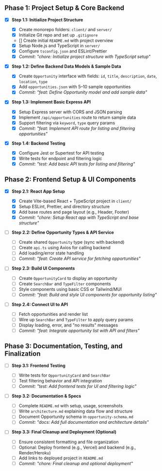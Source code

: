 ## Phase 1: Project Setup & Core Backend

- [x] **Step 1.1: Initialize Project Structure**

  - [x] Create monorepo folders: `client/` and `server/`
  - [x] Initialize Git repo and set up `.gitignore`
  - [] Create initial `README.md` with project overview
  - [x] Setup Node.js and TypeScript in `server/`
  - [x] Configure `tsconfig.json` and ESLint/Prettier
  - [x] _Commit: "chore: Initialize project structure with TypeScript setup"_

- [x] **Step 1.2: Define Backend Data Models & Sample Data**

  - [x] Create `Opportunity` interface with fields: `id`, `title`, `description`, `date`, `location`, `type`
  - [x] Add `opportunities.json` with 5–10 sample opportunities
  - [x] _Commit: "feat: Define Opportunity model and add sample data"_

- [x] **Step 1.3: Implement Basic Express API**

  - [x] Setup Express server with CORS and JSON parsing
  - [x] Implement `/api/opportunities` route to return sample data
  - [x] Support filtering via `keyword`, `type` query params
  - [x] _Commit: "feat: Implement API route for listing and filtering opportunities"_

- [x] **Step 1.4: Backend Testing**
  - [x] Configure Jest or Supertest for API testing
  - [x] Write tests for endpoint and filtering logic
  - [x] _Commit: "test: Add basic API tests for listing and filtering"_

## Phase 2: Frontend Setup & UI Components

- [x] **Step 2.1: React App Setup**

  - [x] Create Vite-based React + TypeScript project in `client/`
  - [x] Setup ESLint, Prettier, and directory structure
  - [x] Add base routes and page layout (e.g., Header, Footer)
  - [x] _Commit: "chore: Setup React app with TypeScript and base structure"_

- [ ] **Step 2.2: Define Opportunity Types & API Service**

  - [ ] Create shared `Opportunity` type (sync with backend)
  - [ ] Create `api.ts` using Axios for calling backend
  - [ ] Add loading/error state handling
  - [ ] _Commit: "feat: Create API service for fetching opportunities"_

- [ ] **Step 2.3: Build UI Components**

  - [ ] Create `OpportunityCard` to display an opportunity
  - [ ] Create `SearchBar` and `TypeFilter` components
  - [ ] Style components using basic CSS or Tailwind/MUI
  - [ ] _Commit: "feat: Build and style UI components for opportunity listing"_

- [ ] **Step 2.4: Connect UI to API**
  - [ ] Fetch opportunities and render list
  - [ ] Wire up `SearchBar` and `TypeFilter` to apply query params
  - [ ] Display loading, error, and "no results" messages
  - [ ] _Commit: "feat: Integrate opportunity list with API and filters"_

## Phase 3: Documentation, Testing, and Finalization

- [ ] **Step 3.1: Frontend Testing**

  - [ ] Write tests for `OpportunityCard` and `SearchBar`
  - [ ] Test filtering behavior and API integration
  - [ ] _Commit: "test: Add frontend tests for UI and filtering logic"_

- [ ] **Step 3.2: Documentation & Specs**

  - [ ] Complete `README.md` with setup, usage, screenshots
  - [ ] Write `architecture.md` explaining data flow and structure
  - [ ] Document Opportunity schema in `opportunity-schema.md`
  - [ ] _Commit: "docs: Add full documentation and architecture details"_

- [ ] **Step 3.3: Final Cleanup and Deployment (Optional)**
  - [ ] Ensure consistent formatting and file organization
  - [ ] Optional: Deploy frontend (e.g., Vercel) and backend (e.g., Render/Heroku)
  - [ ] Add links to deployed project in `README.md`
  - [ ] _Commit: "chore: Final cleanup and optional deployment"_
